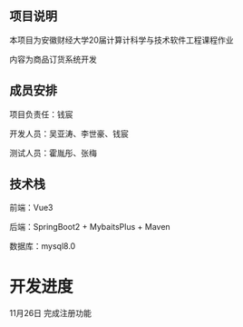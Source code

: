 ## 项目说明

本项目为安徽财经大学20届计算计科学与技术软件工程课程作业

内容为商品订货系统开发



## 成员安排

项目负责任：钱宸

开发人员：吴亚涛、李世豪、钱宸

测试人员：霍胤彤、张梅





## 技术栈

前端：Vue3

后端：SpringBoot2 + MybaitsPlus  + Maven

数据库：mysql8.0







# 开发进度

11月26日 完成注册功能

